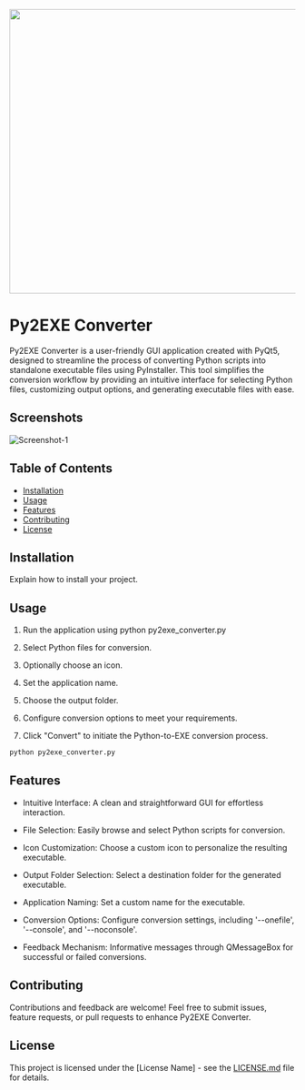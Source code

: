 <p align="center">
  <img width="660" height="500" src="https://i.ibb.co/zFnqymM/py-icon-7.png">
</p>

# Py2EXE Converter

Py2EXE Converter is a user-friendly GUI application created with PyQt5, designed to streamline the process of converting Python scripts into standalone executable files using PyInstaller. This tool simplifies the conversion workflow by providing an intuitive interface for selecting Python files, customizing output options, and generating executable files with ease.

## Screenshots 

<img src="INSERT.SCREENSHOT.IMAGE.URL.HERE.png" alt="Screenshot-1" border="0"> 

## Table of Contents 

- [Installation](#installation) 
- [Usage](#usage) 
- [Features](#features) 
- [Contributing](#contributing) 
- [License](#license) 

## Installation 

Explain how to install your project. 

## Usage 

1. Run the application using python py2exe_converter.py

2. Select Python files for conversion.

3. Optionally choose an icon.

4. Set the application name.

5. Choose the output folder.

6. Configure conversion options to meet your requirements.

7. Click "Convert" to initiate the Python-to-EXE conversion process.


```python
python py2exe_converter.py
```

## Features 

- Intuitive Interface: A clean and straightforward GUI for effortless interaction.

- File Selection: Easily browse and select Python scripts for conversion.

- Icon Customization: Choose a custom icon to personalize the resulting executable.

- Output Folder Selection: Select a destination folder for the generated executable.

- Application Naming: Set a custom name for the executable.

- Conversion Options: Configure conversion settings, including '--onefile', '--console', and '--noconsole'.

- Feedback Mechanism: Informative messages through QMessageBox for successful or failed conversions.

## Contributing 

Contributions and feedback are welcome! Feel free to submit issues, feature requests, or pull requests to enhance Py2EXE Converter. 

## License 

This project is licensed under the [License Name] - see the [LICENSE.md](LICENSE.md) file for details. 


